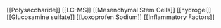 [[Polysaccharide]]
[[LC-MS]]
[[Mesenchymal Stem Cells]]
[[hydrogel]]
[[Glucosamine sulfate]]
[[Loxoprofen Sodium]]
[[Inflammatory Factors]]
